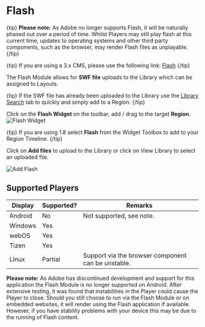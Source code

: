 

# Flash

{tip}
**Please note:** As Adobe no longer supports Flash, it will be naturally phased out over a period of time. Whilst Players may still play flash at this current time, updates to operating systems and other third party components, such as the browser, may render Flash files as unplayable.
{/tip}

{tip}
If you are using a 3.x CMS, please use the following link: [Flash](media_module_flash.html)
{/tip}

The Flash Module allows for **SWF file** uploads to the Library which can be assigned to Layouts.

{tip}
If the SWF file has already been uploaded to the Library use the [Library Search](layouts_library_search.html) tab to quickly and simply add to a Region.
{/tip}

Click on the **Flash Widget** on the toolbar,  add / drag to the target **Region**.![Flash Widget](img/v2_media_flash_widget.png)

{tip}
If you are using 1.8 select **Flash** from the Widget Toolbox to add to your Region Timeline.
{/tip}

Click on **Add files** to upload to the Library or click on View Library to select an uploaded file.

![Add Flash](img/v2_media_flash_upload.png)

## Supported Players

| Display | Supported? | Remarks                                            |
| ------- | ---------- | -------------------------------------------------- |
| Android | No         | Not supported, see note.                           |
| Windows | Yes        |                                                    |
| webOS   | Yes        |                                                    |
| Tizen   | Yes        |                                                    |
| Linux   | Partial    | Support via the browser component can be unstable. |

**Please note:** As Adobe has discontinued development and support for this application the Flash Module is no longer supported on Android. After extensive testing, it was found that instabilities in the Player could cause the Player to close. Should you still choose to run via the Flash Module or on embedded websites, it will render using the Flash application if available. However, if you have stability problems with your device this may be due to the running of Flash content.